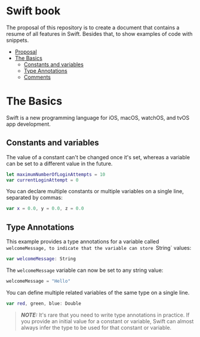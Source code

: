 # Swift book

The proposal of this repository is to create a document that contains a resume of all features in Swift. Besides that, to show examples of code with snippets.

- [Proposal](#proposal)
- [The Basics](#the-basics)
    - [Constants and variables](#constants-and-variables)
    - [Type Annotations](#type-annotations)
    - [Comments](#comments)


# The Basics

Swift is a new programming language for iOS, macOS, watchOS, and tvOS app development.

## Constants and variables

The value of a constant can't be changed once it's set, whereas a variable can be set to a different value in the future.

```swift
let maximumNumberOfLoginAttempts = 10
var currentLoginAttempt = 0
```

You can declare multiple constants or multiple variables on a single line, separated by commas:

```swift
var x = 0.0, y = 0.0, z = 0.0
```

## Type Annotations

This example provides a type annotations for a variable called `welcomeMessage, to indicate that the variable can store `String` values:

```swift
var welcomeMessage: String
```

The `welcomeMessage` variable can now be set to any string value:

```swift
welcomeMessage = "Hello"
```

You can define multiple related variables of the same type on a single line.

```swift
var red, green, blue: Double
```
> **_NOTE:_** It's rare that you need to write type annotations in practice. If you provide an initial value for a constant or variable, Swift can almost always infer the type to be used for that constant or variable.


